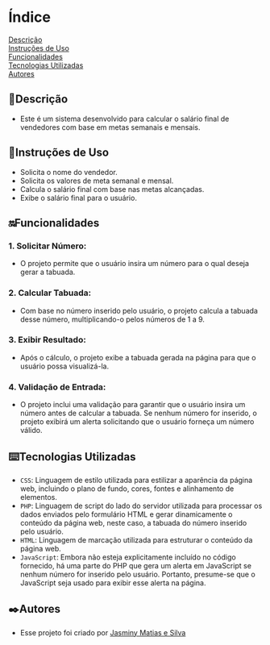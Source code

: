 # Índice
[Descrição]()  
[Instruções de Uso]()  
[Funcionalidades]()   
[Tecnologias Utilizadas]()  
[Autores]()  

## 📝Descrição  
 * Este é um sistema desenvolvido para calcular o salário final de vendedores com base em metas semanais e mensais.
   
## 👾Instruções de Uso  
* Solicita o nome do vendedor.
* Solicita os valores de meta semanal e mensal.
* Calcula o salário final com base nas metas alcançadas.
* Exibe o salário final para o usuário.  

## 🔛Funcionalidades  
  ### 1. Solicitar Número:  
  * O projeto permite que o usuário insira um número para o qual deseja gerar a tabuada.
  ### 2. Calcular Tabuada:  
  * Com base no número inserido pelo usuário, o projeto calcula a tabuada desse número, multiplicando-o pelos números de 1 a 9.
  ### 3. Exibir Resultado:  
  * Após o cálculo, o projeto exibe a tabuada gerada na página para que o usuário possa visualizá-la.
  ### 4. Validação de Entrada:  
  * O projeto inclui uma validação para garantir que o usuário insira um número antes de calcular a tabuada. Se nenhum número for inserido, o projeto exibirá um alerta solicitando que o usuário forneça um número válido.

## ⌨️Tecnologias Utilizadas  

* `CSS`: Linguagem de estilo utilizada para estilizar a aparência da página web, incluindo o plano de fundo, cores, fontes e alinhamento de elementos.  
* `PHP`: Linguagem de script do lado do servidor utilizada para processar os dados enviados pelo formulário HTML e gerar dinamicamente o conteúdo da página web, neste caso, a tabuada do número inserido pelo usuário.  
* `HTML`: Linguagem de marcação utilizada para estruturar o conteúdo da página web.  
* `JavaScript`: Embora não esteja explicitamente incluído no código fornecido, há uma parte do PHP que gera um alerta em JavaScript se nenhum número for inserido pelo usuário. Portanto, presume-se que o JavaScript seja usado para exibir esse alerta na página.  
  
## ✒️Autores  
 * Esse projeto foi criado por [Jasminy Matias e Silva](https://github.com/jamybr)
